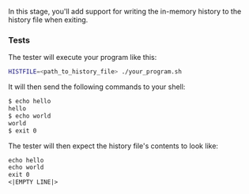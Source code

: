 In this stage, you'll add support for writing the in-memory history to the history file when exiting.

### Tests

The tester will execute your program like this:

```bash
HISTFILE=<path_to_history_file> ./your_program.sh
```

It will then send the following commands to your shell:

```bash
$ echo hello
hello
$ echo world
world
$ exit 0
```

The tester will then expect the history file's contents to look like:

```txt
echo hello
echo world
exit 0
<|EMPTY LINE|>
```